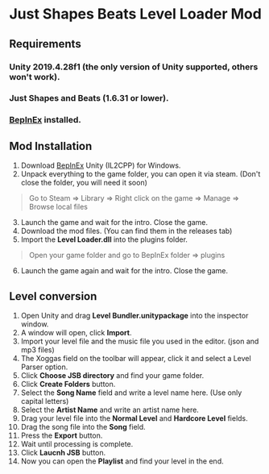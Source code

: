 # Just Shapes Beats Level Loader Mod

## Requirements

### Unity 2019.4.28f1 (the only version of Unity supported, others won't work).
### Just Shapes and Beats (1.6.31 or lower).
### [BepInEx](https://builds.bepinex.dev/projects/bepinex_be) installed.

## Mod Installation 

1. Download [BepInEx](https://builds.bepinex.dev/projects/bepinex_be) Unity (IL2CPP) for Windows.
2. Unpack everything to the game folder, you can open it via steam. (Don't close the folder, you will need it soon)
> Go to Steam => Library => Right click on the game => Manage => Browse local files
3. Launch the game and wait for the intro. Close the game.
4. Download the mod files. (You can find them in the releases tab)
5. Import the **Level Loader.dll** into the plugins folder.
> Open your game folder and go to BepInEx folder => plugins
6. Launch the game again and wait for the intro. Close the game.

## Level conversion
1. Open Unity and drag **Level Bundler.unitypackage** into the inspector window.
2. A window will open, click **Import**.
3. Import your level file and the music file you used in the editor. (json and mp3 files)
4. The Xoggas field on the toolbar will appear, click it and select a Level Parser option.
5. Click **Choose JSB directory** and find your game folder.
6. Click **Create Folders** button.
7. Select the **Song Name** field and write a level name here. (Use only capital letters)
8. Select the **Artist Name** and write an artist name here.
9. Drag your level file into the **Normal Level** and **Hardcore Level** fields.
10. Drag the song file into the **Song** field.
11. Press the **Export** button.
12. Wait until processing is complete.
13. Click **Laucnh JSB** button.
14. Now you can open the **Playlist** and find your level in the end.
